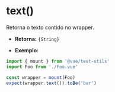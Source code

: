 # text()

Retorna o texto contido no wrapper.

- **Retorna:** `{String}`

- **Exemplo:**

```js
import { mount } from '@vue/test-utils'
import Foo from './Foo.vue'

const wrapper = mount(Foo)
expect(wrapper.text()).toBe('bar')
```
